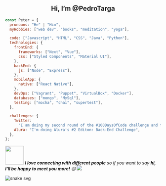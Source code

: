 <h2  align="center">
Hi, I’m @PedroTarga 
</h2>

```javascript
const Peter = {
  pronouns: "He" | "Him",
  myHobbies: ["web dev", "books", "meditation", "yoga"],

  code: ["Javascript", "HTML", "CSS", "Java", "Python"],
  technologies: {
    frontEnd: {
      frameworks: ["Next", "Vue"],
      css: ["Styled Components", "Material UI"],
    },
    backEnd: {
      js: ["Node", "Express"],
    },
    mobileApp: {
      native: ["React Native"],
    },
    devOps: ["Vagrant", "Puppet", "VirtualBox", "Docker"],
    databases: ["mongo", "MySql"],
    testing: ["mocha", "chai", "supertest"],
  },

  challenges: {
    Twitter:
      "I am doing my second round of the #100DaysOfCode challenge and focused in learning Java",
    Alura: "I'm doing Alura's #2 Editon: Back-End Challenge",
  },
};
```

<img src="https://media.giphy.com/media/LnQjpWaON8nhr21vNW/giphy.gif" width="60"> <em><b>I love connecting with different people</b> so if you want to say <b>hi, I'll be happy to meet you more!</b> 😊</em>
<a href = "mailto:targa.pe@gmail.com"><img src="https://img.shields.io/badge/-Gmail-%23333?style=flat-square&logo=gmail&logoColor=white&color=red" target="_blank"></a>

![snake svg](https://github.com/PedroTarga/PedroTarga/blob/output/github-contribution-grid-snake.svg)
